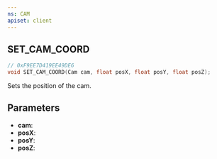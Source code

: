 ```yaml
---
ns: CAM
apiset: client
---
```

## SET_CAM_COORD

```c
// 0xF9EE7D419EE49DE6
void SET_CAM_COORD(Cam cam, float posX, float posY, float posZ);
```

Sets the position of the cam.

## Parameters
* **cam**:
* **posX**:
* **posY**:
* **posZ**:
